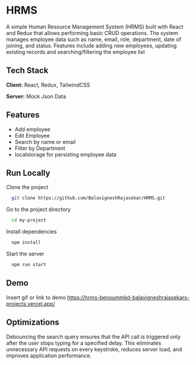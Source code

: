 
# HRMS

A simple Human Resource Management System (HRMS) built with React and Redux that allows performing basic CRUD operations. The system manages employee data such as name, email, role, department, date of joining, and status. Features include adding new employees, updating existing records and searching/filtering the employee list


## Tech Stack

**Client:** React, Redux, TailwindCSS

**Server:** Mock Json Data


## Features

- Add employee
- Edit Employee
- Search by name or email
- Filter by Department
- localstorage for persisting employee data


## Run Locally

Clone the project

```bash
  git clone https://github.com/BalavigneshRajasekar/HRMS.git
```

Go to the project directory

```bash
  cd my-project
```

Install dependencies

```bash
  npm install
```

Start the server

```bash
  npm run start
```


## Demo

Insert gif or link to demo
https://hrms-benoummkd-balavigneshrajasekars-projects.vercel.app/

## Optimizations

Debouncing the search query ensures that the API call is triggered only after the user stops typing for a specified delay. This eliminates unnecessary API requests on every keystroke, reduces server load, and improves application performance.

